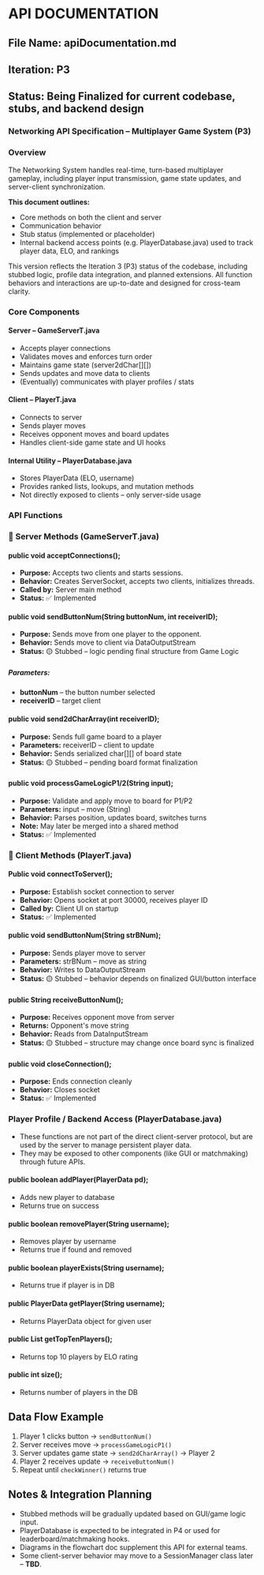 # API DOCUMENTATION

## File Name: apiDocumentation.md

## Iteration: P3

## Status: Being Finalized for current codebase, stubs, and backend design

### Networking API Specification – Multiplayer Game System (P3)

### Overview

The Networking System handles real-time, turn-based multiplayer gameplay, including player input transmission, game state updates, and server-client synchronization.

**This document outlines:**

- Core methods on both the client and server
- Communication behavior
- Stub status (implemented or placeholder)
- Internal backend access points (e.g. PlayerDatabase.java) used to track player data, ELO, and rankings

This version reflects the Iteration 3 (P3) status of the codebase, including stubbed logic, profile data integration, and planned extensions. All function behaviors and interactions are up-to-date and designed for cross-team clarity.

### Core Components

#### Server – GameServerT.java

- Accepts player connections
- Validates moves and enforces turn order
- Maintains game state (server2dChar[][])
- Sends updates and move data to clients
- (Eventually) communicates with player profiles / stats

#### Client – PlayerT.java

- Connects to server
- Sends player moves
- Receives opponent moves and board updates
- Handles client-side game state and UI hooks

#### Internal Utility – PlayerDatabase.java

- Stores PlayerData (ELO, username)
- Provides ranked lists, lookups, and mutation methods
- Not directly exposed to clients – only server-side usage

### API Functions

### 🔹 Server Methods (GameServerT.java)

#### public void acceptConnections();

- **Purpose:** Accepts two clients and starts sessions.
- **Behavior:** Creates ServerSocket, accepts two clients, initializes threads.
- **Called by:** Server main method
- **Status:** ✅ Implemented

#### public void sendButtonNum(String buttonNum, int receiverID);

- **Purpose:** Sends move from one player to the opponent.
- **Behavior:** Sends move to client via DataOutputStream
- **Status:** 🟡 Stubbed – logic pending final structure from Game Logic

##### Parameters:

- **buttonNum** – the button number selected
- **receiverID** – target client

#### public void send2dCharArray(int receiverID);

- **Purpose:** Sends full game board to a player
- **Parameters:** receiverID – client to update
- **Behavior:** Sends serialized char[][] of board state
- **Status:** 🟡 Stubbed – pending board format finalization

#### public void processGameLogicP1/2(String input);

- **Purpose:** Validate and apply move to board for P1/P2
- **Parameters:** input – move (String)
- **Behavior:** Parses position, updates board, switches turns
- **Note:** May later be merged into a shared method
- **Status:** ✅ Implemented

### 🔹 Client Methods (PlayerT.java)

#### Public void connectToServer();

- **Purpose:** Establish socket connection to server
- **Behavior:** Opens socket at port 30000, receives player ID
- **Called by:** Client UI on startup
- **Status:** ✅ Implemented

#### public void sendButtonNum(String strBNum);

- **Purpose:** Sends player move to server
- **Parameters:** strBNum – move as string
- **Behavior:** Writes to DataOutputStream
- **Status:** 🟡 Stubbed – behavior depends on finalized GUI/button interface

#### public String receiveButtonNum();

- **Purpose:** Receives opponent move from server
- **Returns:** Opponent's move string
- **Behavior:** Reads from DataInputStream
- **Status:** 🟡 Stubbed – structure may change once board sync is finalized

#### public void closeConnection();

- **Purpose:** Ends connection cleanly
- **Behavior:** Closes socket
- **Status:** ✅ Implemented

### Player Profile / Backend Access (PlayerDatabase.java)

- These functions are not part of the direct client-server protocol, but are used by the server to manage persistent player data.
- They may be exposed to other components (like GUI or matchmaking) through future APIs.

#### public boolean addPlayer(PlayerData pd);

- Adds new player to database
- Returns true on success

#### public boolean removePlayer(String username);

- Removes player by username
- Returns true if found and removed

#### public boolean playerExists(String username);

- Returns true if player is in DB

#### public PlayerData getPlayer(String username);

- Returns PlayerData object for given user

#### public List<PlayerData> getTopTenPlayers();

- Returns top 10 players by ELO rating

#### public int size();

- Returns number of players in the DB

## Data Flow Example

1.  Player 1 clicks button → `sendButtonNum()`
2.  Server receives move → `processGameLogicP1()`
3.  Server updates game state → `send2dCharArray()` → Player 2
4.  Player 2 receives update → `receiveButtonNum()`
5.  Repeat until `checkWinner()` returns true

## Notes & Integration Planning

- Stubbed methods will be gradually updated based on GUI/game logic input.
- PlayerDatabase is expected to be integrated in P4 or used for leaderboard/matchmaking hooks.
- Diagrams in the flowchart doc supplement this API for external teams.
- Some client-server behavior may move to a SessionManager class later – **TBD**.
